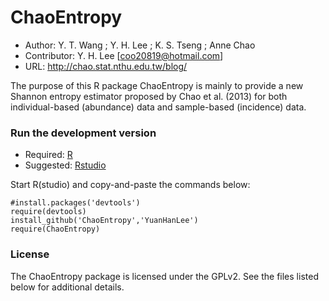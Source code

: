 ChaoEntropy
===========

- Author: Y. T. Wang ; Y. H. Lee ; K. S. Tseng ; Anne Chao
- Contributor: Y. H. Lee [coo20819@hotmail.com]
- URL: http://chao.stat.nthu.edu.tw/blog/

The purpose of this R package ChaoEntropy is mainly to provide a new Shannon entropy estimator proposed by Chao et al. (2013) for both individual-based (abundance) data and sample-based (incidence) data.

### Run the development version
- Required: [R](http://www.r-project.org/)
- Suggested: [Rstudio](http://www.rstudio.com/ide/download/)

Start R(studio) and copy-and-paste the commands below:

    #install.packages('devtools')
    require(devtools)
    install_github('ChaoEntropy','YuanHanLee')
    require(ChaoEntropy)

### License
The ChaoEntropy package is licensed under the GPLv2. See the files listed below for additional details.

